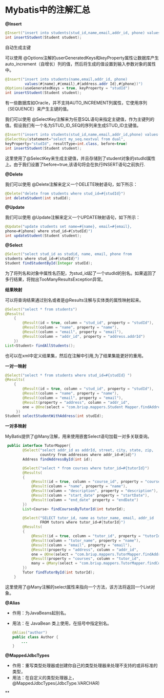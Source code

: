 # Mybatis中的注解汇总

**@Insert**

```java
@Insert("insert into students(stud_id,name,email,addr_id, phone) values(#{studId},#{name},#{email},#{address.addrId},#{phone})")
int insertStudent(Student student);
```

自动生成主键

可以使用 @Options注解的userGeneratedKeys和keyProperty属性让数据库产生 auto_increment（自增长）列的值，然后将生成的值设置到输入参数对象的属性中。

```java
@Insert("insert into students(name,email,addr_id, phone)
         values(#{name},#{email},#{address.addr Id},#{phone})")
@Options(useGeneratedKeys = true, keyProperty = "studId")
int insertStudent(Student student);
```

有一些数据库如Oracle，并不支持AUTO_INCREMENT列属性，它使用序列（SEQUENCE）来产生主键的值。

我们可以使用 @SelectKey注解来为任意SQL语句来指定主键值，作为主键列的值。假设我们有一个名为STUD_ID_SEQ的序列来生成STUD_ID主键值。

```java
@Insert("insert into students(stud_id,name,email,addr_id,phone) values(#{studId},#{name},#{email},#{address.addrId},#{phone})")
@SelectKey(statement="select my_seq.nextval from dual",  
keyProperty="studId", resultType=int.class, before=true)
int insertStudent(Student student);
```

这里使用了@SelectKey来生成主键值，并且存储到了student对象的studId属性上。由于我们设置了before=true,该语句将会在执行INSERT语句之前执行.

**@Delete**

我们可以使用 @Delete注解来定义一个DELETE映射语句，如下所示：

```java
@Delete("delete from students where stud_id=#{studId}")
int deleteStudent(int studId);
```
**@Update**

 我们可以使用 @Update注解来定义一个UPDATE映射语句，如下所示：

   ```java
@Update("update students set name=#{name}, email=#{email},  
phone=#{phone} where stud_id=#{studId}")
int updateStudent(Student student);
   ```

**@Select**

```java
@Select("select stud_id as studid, name, email, phone from
students where stud_id=#{studId}")
Student findStudentById(Integer studId);
```

为了将列名和对象中属性名匹配，为stud_id起了一个studId的别名。如果返回了多行结果，将抛出TooManyResultsException异常。

**结果映射**

可以将查询结果通过别名或者是@Results注解与实体类的属性映射起来。

```java
@Select("select * from students")
@Results(
    {
        @Result(id = true, column = "stud_id", property = "studId"),
        @Result(column = "name", property = "name"),
        @Result(column = "email", property = "email"),
        @Result(column = "addr_id", property = "address.addrId")
    })
List<Student> findAllStudents();
```

也可以在xml中定义结果集，然后在注解中引用,为了结果集能更好的重用。

**一对一映射**

```java
@Select("select * from students where stud_id=#{studId} ")
@Results(
    {
        @Result(id = true, column = "stud_id", property = "studId"),
        @Result(column = "name", property = "name"),
        @Result(column = "email", property = "email"),
        @Result(property = "address", column = "addr_id",
        one = @One(select = "com.briup.mappers.Student Mapper.findAddressById"))
     })
Student selectStudentWithAddress(int studId);
```

**一对多映射**

MyBatis提供了@Many注解，用来使用嵌套Select语句加载一对多关联查询。

```java
 public interface TutorMapper{
        @Select("select addr_id as addrId, street, city, state, zip,
                country from addresses where addr_id=#{id}")
        Address findAddressById(int id);

        @Select("select * from courses where tutor_id=#{tutorId}")
        @Results(
        {
            @Result(id = true, column = "course_id", property = "courseId"),
            @Result(column = "name", property = "name"),
            @Result(column = "description", property = "description"),
            @Result(column = "start_date" property = "startDate"),
            @Result(column = "end_date" property = "endDate")
        })
        List<Course> findCoursesByTutorId(int tutorId);

        @Select("SELECT tutor_id, name as tutor_name, email, addr_id
                FROM tutors where tutor_id=#{tutorId}")
        @Results(
        {
            @Result(id = true, column = "tutor_id", property = "tutorId"),
            @Result(column = "tutor_name", property = "name"),
            @Result(column = "email", property = "email"),
            @Result(property = "address", column = "addr_id",
            one = @One(select = "com.briup.mappers.TutorMapper.findAddressById")),
            @Result(property = "courses", column = "tutor_id",
            many = @Many(select = "com.briup.mappers.TutorMapper.findCoursesByTutorId"))
        })
        Tutor findTutorById(int tutorId);
    }
```

 这里使用了@Many注解的select属性来指向一个方法，该方法将返回一个List<Course>对象。

 **@Alias**

+ 作用：为JavaBeans起别名。

+ 用法：在 JavaBean 类上使用，在括号中指定别名。

  ```java
  @Alias("author")
  public class Author {
      ...
  }
  ```


**@MappedJdbcTypes**

+ 作用：重写类型处理器或创建你自己的类型处理器来处理不支持的或非标准的类型，
+ 用法：在自定义的类型处理器上，@MappedJdbcTypes(JdbcType.VARCHAR)
















































**